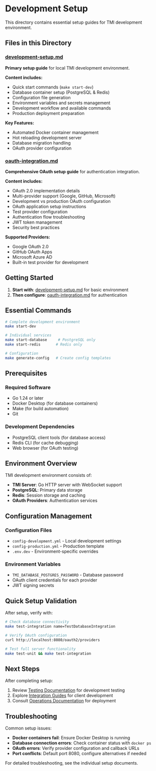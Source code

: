 # Development Setup

This directory contains essential setup guides for TMI development environment.

## Files in this Directory

### [development-setup.md](development-setup.md)
**Primary setup guide** for local TMI development environment.

**Content includes:**
- Quick start commands (`make start-dev`)
- Database container setup (PostgreSQL & Redis)
- Configuration file generation
- Environment variables and secrets management
- Development workflow and available commands
- Production deployment preparation

**Key Features:**
- Automated Docker container management
- Hot reloading development server
- Database migration handling
- OAuth provider configuration

### [oauth-integration.md](oauth-integration.md)
**Comprehensive OAuth setup guide** for authentication integration.

**Content includes:**
- OAuth 2.0 implementation details
- Multi-provider support (Google, GitHub, Microsoft)
- Development vs production OAuth configuration
- OAuth application setup instructions
- Test provider configuration
- Authentication flow troubleshooting
- JWT token management
- Security best practices

**Supported Providers:**
- Google OAuth 2.0
- GitHub OAuth Apps
- Microsoft Azure AD
- Built-in test provider for development

## Getting Started

1. **Start with**: [development-setup.md](development-setup.md) for basic environment
2. **Then configure**: [oauth-integration.md](oauth-integration.md) for authentication

## Essential Commands

```bash
# Complete development environment
make start-dev

# Individual services  
make start-database     # PostgreSQL only
make start-redis       # Redis only

# Configuration
make generate-config   # Create config templates
```

## Prerequisites

### Required Software
- Go 1.24 or later
- Docker Desktop (for database containers)
- Make (for build automation)
- Git

### Development Dependencies
- PostgreSQL client tools (for database access)
- Redis CLI (for cache debugging)
- Web browser (for OAuth testing)

## Environment Overview

TMI development environment consists of:

- **TMI Server**: Go HTTP server with WebSocket support
- **PostgreSQL**: Primary data storage
- **Redis**: Session storage and caching
- **OAuth Providers**: Authentication services

## Configuration Management

### Configuration Files
- `config-development.yml` - Local development settings
- `config-production.yml` - Production template
- `.env.dev` - Environment-specific overrides

### Environment Variables
- `TMI_DATABASE_POSTGRES_PASSWORD` - Database password
- OAuth client credentials for each provider
- JWT signing secrets

## Quick Setup Validation

After setup, verify with:

```bash
# Check database connectivity
make test-integration name=TestDatabaseIntegration

# Verify OAuth configuration
curl http://localhost:8080/oauth2/providers

# Test full server functionality
make test-unit && make test-integration
```

## Next Steps

After completing setup:

1. Review [Testing Documentation](../testing/) for development testing
2. Explore [Integration Guides](../integration/) for client development
3. Consult [Operations Documentation](../../operator/) for deployment

## Troubleshooting

Common setup issues:

- **Docker containers fail**: Ensure Docker Desktop is running
- **Database connection errors**: Check container status with `docker ps`
- **OAuth errors**: Verify provider configuration and callback URLs
- **Port conflicts**: Default port 8080, configure alternatives if needed

For detailed troubleshooting, see the individual setup documents.